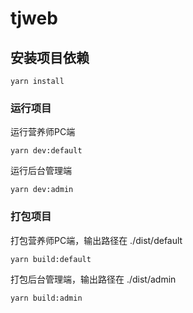# tjweb

## 安装项目依赖
```
yarn install
```

### 运行项目
运行营养师PC端
```
yarn dev:default
```

运行后台管理端
```
yarn dev:admin
```

### 打包项目
打包营养师PC端，输出路径在 ./dist/default
```
yarn build:default
```

打包后台管理端，输出路径在 ./dist/admin
```
yarn build:admin
```
